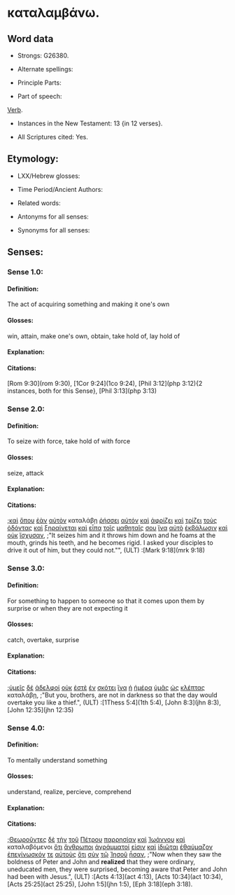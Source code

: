 # καταλαμβάνω.

<!-- Status: S2=Needs2ndReview -->
<!-- Lexica used for edits: BDAG, FFM, LN, BN, A-S -->

## Word data

* Strongs: G26380.


* Alternate spellings:

* Principle Parts: 

* Part of speech: 

[Verb](http://ugg.readthedocs.io/en/latest/verb.html).

* Instances in the New Testament: 13 {in 12 verses}.

* All Scriptures cited: Yes.

## Etymology: 

* LXX/Hebrew glosses: 

* Time Period/Ancient Authors: 

* Related words: 

* Antonyms for all senses:

* Synonyms for all senses: 

## Senses:

### Sense 1.0:

#### Definition: 

The act of acquiring something and making it one's own 

#### Glosses:

win, attain, make one's own, obtain, take hold of, lay hold of

#### Explanation:

#### Citations:

[Rom 9:30](rom 9:30),  [1Cor 9:24](1co 9:24),  [Phil 3:12](php 3:12){2 instances, both for this Sense},  [Phil 3:13](php 3:13)

### Sense 2.0:

#### Definition: 

To seize with force, take hold of with force

#### Glosses:

seize, attack

#### Explanation:

#### Citations:

;[καὶ](../G25320/01.md) [ὅπου](../G36990/01.md) [ἐὰν](../G14370/01.md) [αὐτὸν](../G08460/01.md) καταλάβῃ [ῥήσσει](../G44860/01.md) [αὐτόν](../G08460/01.md) [καὶ](../G25320/01.md) [ἀφρίζει](../G08750/01.md) [καὶ](../G25320/01.md) [τρίζει](../G51490/01.md) [τοὺς](../G35880/01.md) [ὀδόντας](../G35990/01.md) [καὶ](../G25320/01.md) [ξηραίνεται](../G35830/01.md) [καὶ](../G25320/01.md) [εἶπα](../G30040/01.md) [τοῖς](../G35880/01.md) [μαθηταῖς](../G31010/01.md) [σου](../G47710/01.md) [ἵνα](../G24430/01.md) [αὐτὸ](../G08460/01.md) [ἐκβάλωσιν](../G15440/01.md) [καὶ](../G25320/01.md) [οὐκ](../G37560/01.md) [ἴσχυσαν](../G24800/01.md), 
;"It seizes him and it throws him down and he foams at the mouth, grinds his teeth, and he becomes rigid. I asked your disciples to drive it out of him, but they could not."",  (ULT)
:[Mark 9:18](mrk 9:18)  

### Sense 3.0:

#### Definition: 

For something to happen to someone so that it comes upon them by surprise or when they are not expecting it

#### Glosses:

catch, overtake, surprise

#### Explanation:

#### Citations:

;[ὑμεῖς](../G47710/01.md) [δέ](../G11610/01.md) [ἀδελφοί](../G00800/01.md) [οὐκ](../G37560/01.md) [ἐστὲ](../G99999/01.md) [ἐν](../G17220/01.md) [σκότει](../G46550/01.md) [ἵνα](../G24430/01.md) [ἡ](../G35880/01.md) [ἡμέρα](../G22500/01.md) [ὑμᾶς](../G47710/01.md) [ὡς](../G56130/01.md) [κλέπτας](../G28120/01.md) καταλάβῃ, 
;"But you, brothers, are not in darkness so that the day would overtake you like a thief.",  (ULT)
:[1Thess 5:4](1th 5:4), [John 8:3](jhn 8:3), [John 12:35](jhn 12:35)


### Sense 4.0:

#### Definition: 

To mentally understand something


#### Glosses:

understand, realize, percieve, comprehend

#### Explanation:

#### Citations:


;[Θεωροῦντες](../G23340/01.md) [δὲ](../G11610/01.md) [τὴν](../G35880/01.md) [τοῦ](../G35880/01.md) [Πέτρου](../G40740/01.md) [παρρησίαν](../G39540/01.md) [καὶ](../G25320/01.md) [Ἰωάννου](../G24910/01.md) [καὶ](../G25320/01.md) καταλαβόμενοι [ὅτι](../G37540/01.md) [ἄνθρωποι](../G04440/01.md) [ἀγράμματοί](../G00620/01.md) [εἰσιν](../G99999/01.md) [καὶ](../G25320/01.md) [ἰδιῶται](../G23990/01.md) [ἐθαύμαζον](../G22960/01.md) [ἐπεγίνωσκόν](../G19210/01.md) [τε](../G50370/01.md) [αὐτοὺς](../G08460/01.md) [ὅτι](../G37540/01.md) [σὺν](../G48620/01.md) [τῷ](../G35880/01.md) [Ἰησοῦ](../G24240/01.md) [ἦσαν](../G99999/01.md), 
;"Now when they saw the boldness of Peter and John and **realized** that they were ordinary, uneducated men, they were surprised, becoming aware that Peter and John had been with Jesus.",  (ULT)
:[Acts 4:13](act 4:13),  [Acts 10:34](act 10:34),  [Acts 25:25](act 25:25), [John 1:5](jhn 1:5), [Eph 3:18](eph 3:18).


